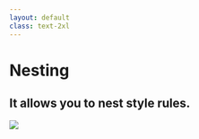 ```yaml
---
layout: default
class: text-2xl
---
```


# Nesting

## It allows you to nest style rules.

<img src="/images/nesting-01.png" class="mt-5 h-70 m-auto" />